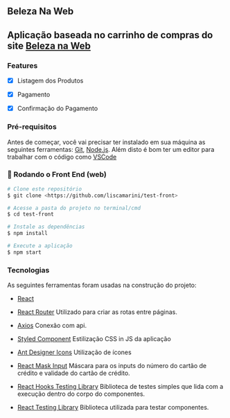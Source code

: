## Beleza Na Web

## Aplicação baseada no carrinho de compras do site [Beleza na Web](https://www.belezanaweb.com.br/)

### Features

- [x] Listagem dos Produtos
- [x] Pagamento
- [x] Confirmação do Pagamento


### Pré-requisitos

Antes de começar, você vai precisar ter instalado em sua máquina as seguintes ferramentas:
[Git](https://git-scm.com), [Node.js](https://nodejs.org/en/). 
Além disto é bom ter um editor para trabalhar com o código como [VSCode](https://code.visualstudio.com/)

### 🎲 Rodando o Front End (web)

```bash
# Clone este repositório
$ git clone <https://github.com/liscamarini/test-front>

# Acesse a pasta do projeto no terminal/cmd
$ cd test-front

# Instale as dependências
$ npm install

# Execute a aplicação 
$ npm start 
```

###  Tecnologias

As seguintes ferramentas foram usadas na construção do projeto:

- [React](https://pt-br.reactjs.org/)

- [React Router](https://reactrouter.com/)
 Utilizado para criar as rotas entre páginas.
- [Axios](https://axios-http.com/)
 Conexão com api.
- [Styled Component](https://styled-components.com/)
Estilização CSS in JS da aplicação
- [Ant Designer Icons](https://ant.design/components/icon/)
 Utilização de ícones
- [React Mask Input](https://www.npmjs.com/package/react-input-mask)
 Máscara para os inputs do número do cartão de crédito e validade do cartão de crédito.
- [React Hooks Testing Library](https://react-hooks-testing-library.com/)
 Biblioteca de testes simples que lida com a execução dentro do corpo do componentes.
- [React Testing Library](https://testing-library.com/)
 Biblioteca utilizada para testar componentes.

